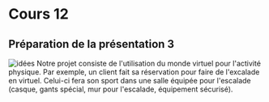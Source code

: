 # Cours 12
## Préparation de la présentation 3 

![idées](https://user-images.githubusercontent.com/112190488/203141304-c1a2aac7-82d5-4e99-a93e-954de2251bd6.png)
Notre projet consiste de l'utilisation du monde virtuel pour l'activité physique. Par exemple, un client fait sa réservation pour faire de l'excalade en virtuel.
Celui-ci fera son sport dans une salle équipée pour l'escalade (casque, gants spécial, mur pour l'escalade, équipement sécurisé).
